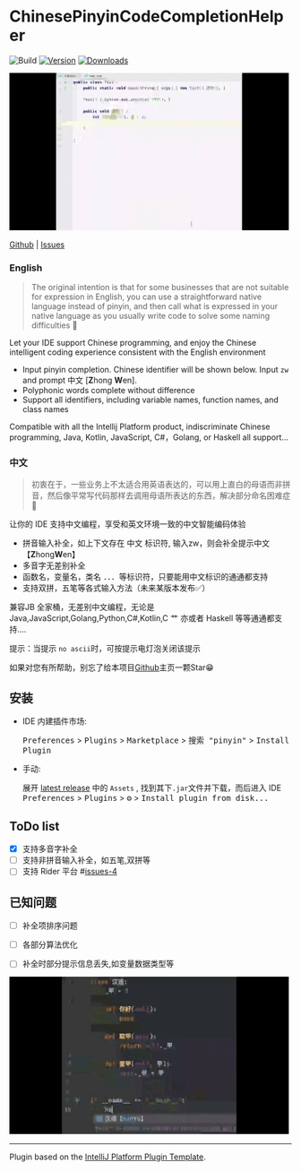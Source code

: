 # ChinesePinyinCodeCompletionHelper

![Build](https://github.com/tuchg/ChinesePinyin-CodeCompletionHelper/workflows/Build/badge.svg)
[![Version](https://img.shields.io/jetbrains/plugin/v/14838.svg)](https://plugins.jetbrains.com/plugin/14838)
[![Downloads](https://img.shields.io/jetbrains/plugin/d/14838.svg)](https://plugins.jetbrains.com/plugin/14838)

![Java演示](screenshots/java.GIF)


<!-- Plugin description -->

<a href="https://github.com/tuchg/ChinesePinyin-CodeCompletionHelper">Github</a> | <a href="https://github.com/tuchg/ChinesePinyin-CodeCompletionHelper/issues">Issues</a>  


<h3>English</h3>

> The original intention is that for some businesses that are not suitable for expression in English, you can use a straightforward native language instead of pinyin, and then call what is expressed in your native language as you usually write code to solve some naming difficulties 🤔

Let your IDE support Chinese programming, and enjoy the Chinese intelligent coding experience consistent with the English environment

* Input pinyin completion. Chinese identifier will be shown below. Input `zw` and prompt 中文 [**Z**hong **W**en].
* Polyphonic words complete without difference
* Support all identifiers, including variable names, function names, and class names

Compatible with all the Intellij Platform product, indiscriminate Chinese programming, Java, Kotlin, JavaScript, C#，Golang, or Haskell all support...



<h3>中文</h3>

> 初衷在于，一些业务上不太适合用英语表达的，可以用上直白的母语而非拼音，然后像平常写代码那样去调用母语所表达的东西，解决部分命名困难症🤔

让你的 IDE 支持中文编程，享受和英文环境一致的中文智能编码体验

* 拼音输入补全，如上下文存在 中文 标识符, 输入zw，则会补全提示中文【**Z**hong**W**en】
* 多音字无差别补全
* 函数名，变量名，类名 ．．．等标识符，只要能用中文标识的通通都支持
* 支持双拼，五笔等各式输入方法（未来某版本发布✅）

兼容JB 全家桶，无差别中文编程，无论是 Java,JavaScript,Golang,Python,C#,Kotlin,C 艹 亦或者 Haskell 等等通通都支持....

<p></p>

提示：当提示 `no ascii`时，可按提示电灯泡关闭该提示

如果对您有所帮助，别忘了给本项目<a href="https://github.com/tuchg/ChinesePinyin-CodeCompletionHelper">Github</a>主页一颗Star😁

<!-- Plugin description end -->



## 安装

- IDE 内建插件市场:
  
  <kbd>Preferences</kbd> > <kbd>Plugins</kbd> > <kbd>Marketplace</kbd> > <kbd>搜索 "pinyin"</kbd> >
  <kbd>Install Plugin</kbd>
  
- 手动:

  展开 [latest release](https://github.com/tuchg/ChinesePinyin-CodeCompletionHelper/releases/latest) 中的 `Assets` , 找到其下`.jar`文件并下载，而后进入 IDE 
  <kbd>Preferences</kbd> > <kbd>Plugins</kbd> > <kbd>⚙️</kbd> > <kbd>Install plugin from disk...</kbd>

## ToDo list
- [x] 支持多音字补全
- [ ] 支持非拼音输入补全，如五笔,双拼等
- [ ] 支持 Rider 平台 #[issues-4](https://github.com/tuchg/ChinesePinyin-CodeCompletionHelper/issues/4)

## 已知问题
- [ ] 补全项排序问题
- [ ] 各部分算法优化
- [ ] 补全时部分提示信息丢失,如变量数据类型等


![Python 演示](screenshots/py.GIF)


---
Plugin based on the [IntelliJ Platform Plugin Template][template].

[template]: https://github.com/JetBrains/intellij-platform-plugin-template
